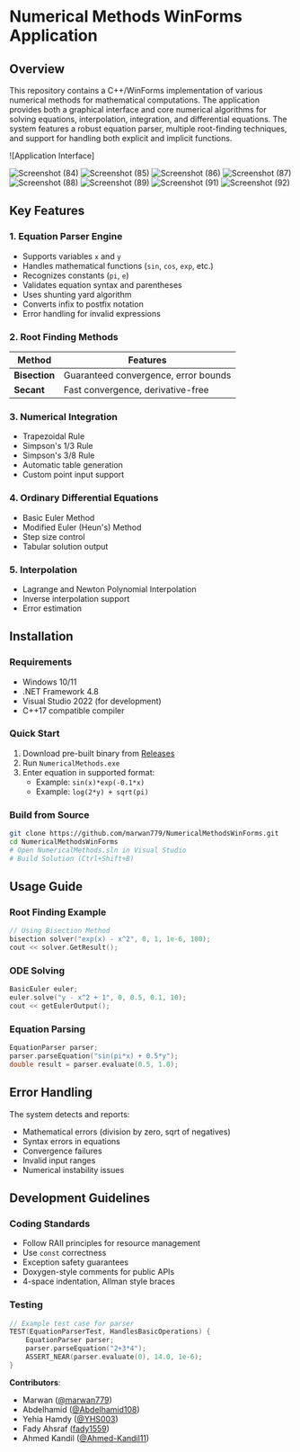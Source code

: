 # Numerical Methods WinForms Application

## Overview

This repository contains a C++/WinForms implementation of various numerical methods for mathematical computations. The application provides both a graphical interface and core numerical algorithms for solving equations, interpolation, integration, and differential equations. The system features a robust equation parser, multiple root-finding techniques, and support for handling both explicit and implicit functions.

![Application Interface]

![Screenshot (84)](https://github.com/user-attachments/assets/30da17aa-effc-4c09-8a86-0d6dcb9d59b7)
![Screenshot (85)](https://github.com/user-attachments/assets/10e605bd-d492-469d-a4c5-4cf7d9b80279)
![Screenshot (86)](https://github.com/user-attachments/assets/71b7823d-cf54-4bc9-9d4e-7f83d7df3801)
![Screenshot (87)](https://github.com/user-attachments/assets/d6f7f1e6-c092-4a4c-80a7-afc3387177a2)
![Screenshot (88)](https://github.com/user-attachments/assets/e6b01d01-da52-467c-8089-127fed453ca7)
![Screenshot (89)](https://github.com/user-attachments/assets/8134218b-200c-441c-aa65-aed82714fcfd)
![Screenshot (91)](https://github.com/user-attachments/assets/358c2bab-24f6-45ed-ad92-abf6c730acf8)
![Screenshot (92)](https://github.com/user-attachments/assets/fe046f20-e97a-47e4-9220-305d1c2e6ad0)

## Key Features

### 1. **Equation Parser Engine**
- Supports variables `x` and `y`
- Handles mathematical functions (`sin`, `cos`, `exp`, etc.)
- Recognizes constants (`pi`, `e`)
- Validates equation syntax and parentheses
- Uses shunting yard algorithm 
- Converts infix to postfix notation
- Error handling for invalid expressions

### 2. Root Finding Methods
| Method          | Features                              |
|-----------------|---------------------------------------|
| **Bisection**   | Guaranteed convergence, error bounds  |
| **Secant**      | Fast convergence, derivative-free    |

### 3. Numerical Integration
- Trapezoidal Rule
- Simpson's 1/3 Rule
- Simpson's 3/8 Rule
- Automatic table generation
- Custom point input support

### 4. Ordinary Differential Equations
- Basic Euler Method
- Modified Euler (Heun's) Method
- Step size control
- Tabular solution output

### 5. Interpolation
- Lagrange and Newton Polynomial Interpolation
- Inverse interpolation support
- Error estimation

## Installation

### Requirements
- Windows 10/11
- .NET Framework 4.8
- Visual Studio 2022 (for development)
- C++17 compatible compiler

### Quick Start
1. Download pre-built binary from [Releases](https://github.com/marwan779/NumericalMethodsWinForms/releases)
2. Run `NumericalMethods.exe`
3. Enter equation in supported format:
   - Example: `sin(x)*exp(-0.1*x)`
   - Example: `log(2*y) + sqrt(pi)`

### Build from Source
```bash
git clone https://github.com/marwan779/NumericalMethodsWinForms.git
cd NumericalMethodsWinForms
# Open NumericalMethods.sln in Visual Studio
# Build Solution (Ctrl+Shift+B)
```

## Usage Guide

### Root Finding Example
```cpp
// Using Bisection Method
bisection solver("exp(x) - x^2", 0, 1, 1e-6, 100);
cout << solver.GetResult();
```

### ODE Solving
```cpp
BasicEuler euler;
euler.solve("y - x^2 + 1", 0, 0.5, 0.1, 10);
cout << getEulerOutput();
```

### Equation Parsing
```cpp
EquationParser parser;
parser.parseEquation("sin(pi*x) + 0.5*y");
double result = parser.evaluate(0.5, 1.0);
```

## Error Handling

The system detects and reports:
- Mathematical errors (division by zero, sqrt of negatives)
- Syntax errors in equations
- Convergence failures
- Invalid input ranges
- Numerical instability issues

## Development Guidelines

### Coding Standards
- Follow RAII principles for resource management
- Use `const` correctness
- Exception safety guarantees
- Doxygen-style comments for public APIs
- 4-space indentation, Allman style braces

### Testing
```cpp
// Example test case for parser
TEST(EquationParserTest, HandlesBasicOperations) {
    EquationParser parser;
    parser.parseEquation("2+3*4");
    ASSERT_NEAR(parser.evaluate(0), 14.0, 1e-6);
}
```


**Contributors**:  
- Marwan ([@marwan779](https://github.com/marwan779))
- Abdelhamid ([@Abdelhamid108](https://github.com/Abdelhamid108))
- Yehia Hamdy ([@YHS003](https://github.com/YHS003))
- Fady Ahsraf ([fady1559](https://github.com/fady1559))
 - Ahmed Kandil ([@Ahmed-Kandil11](https://github.com/Ahmed-Kandil11))
 

